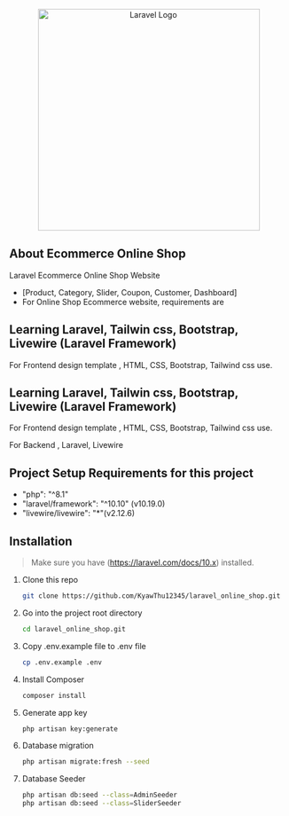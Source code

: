<p align="center"><a href="https://laravel.com" target="_blank"><img src="https://raw.githubusercontent.com/laravel/art/master/logo-lockup/5%20SVG/2%20CMYK/1%20Full%20Color/laravel-logolockup-cmyk-red.svg" width="400" alt="Laravel Logo"></a></p>

## About Ecommerce Online Shop

Laravel Ecommerce Online Shop Website

- [Product, Category, Slider, Coupon, Customer, Dashboard]
- For Online Shop Ecommerce website, requirements are

## Learning Laravel, Tailwin css, Bootstrap, Livewire (Laravel Framework)
For Frontend design template , 
                              HTML, CSS, Bootstrap, Tailwind css use.

## Learning Laravel, Tailwin css, Bootstrap, Livewire (Laravel Framework)
For Frontend design template , 
                              HTML, CSS, Bootstrap, Tailwind css use.

For Backend ,
             Laravel, Livewire

## Project Setup Requirements for this project

- "php": "^8.1"
- "laravel/framework": "^10.10" (v10.19.0)
-  "livewire/livewire": "*"(v2.12.6)
  
## Installation

> Make sure you have (https://laravel.com/docs/10.x) installed.
1. Clone this repo
    ```sh
    git clone https://github.com/KyawThu12345/laravel_online_shop.git
    ```
2. Go into the project root directory
    ```sh
    cd laravel_online_shop.git
    ```
3. Copy .env.example file to .env file
    ```sh
    cp .env.example .env
    ```
4. Install Composer
    ```sh
    composer install 
    ```

5. Generate app key
    ```sh
    php artisan key:generate
    ```

6. Database migration
    ```sh
    php artisan migrate:fresh --seed
    ```
7. Database Seeder
    ```sh
    php artisan db:seed --class=AdminSeeder
    php artisan db:seed --class=SliderSeeder
    ```





